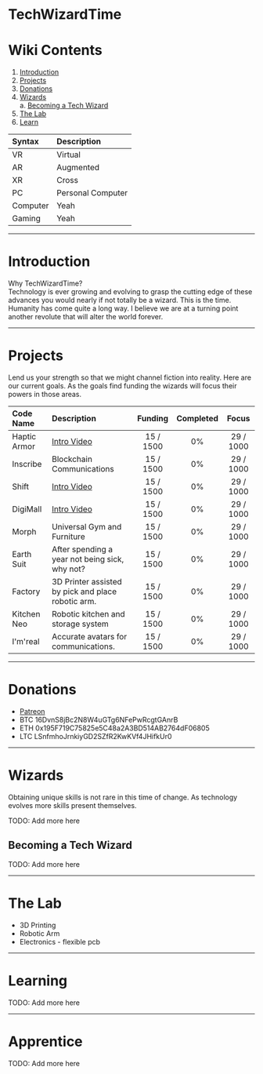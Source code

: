 # TechWizardTime

# Wiki Contents

1. [Introduction](#introduction)<br>
2. [Projects](#projects)<br>
3. [Donations](#donations)<br>
4. [Wizards](#wizards)<br>
    a. [Becoming a Tech Wizard](#becoming-a-tech-wizard)<br>
4. [The Lab](#the-lab)<br>
5. [Learn](#learning)<br>

| Syntax | Description |
| :----------- | :----------- |
| VR | Virtual |
| AR | Augmented |
| XR | Cross |
| PC | Personal Computer |
| Computer | Yeah |
| Gaming | Yeah |

---

# Introduction

Why TechWizardTime? <br>
Technology is ever growing and evolving to grasp the cutting edge of these advances you would nearly if not totally be a wizard. This is the time. Humanity has come quite a long way. I believe we are at a turning point another revolute that will alter the world forever.

---

# Projects

Lend us your strength so that we might channel fiction into reality. Here are our current goals. As the goals find funding the wizards will focus their powers in those areas.

| Code Name | Description | Funding | Completed | Focus |
| :--- | :--- | :---: | :---: | :---: |
| Haptic Armor | [Intro Video](https://www.google.com/) | 15 / 1500 | 0% | 29 / 1000 |
| Inscribe | Blockchain Communications | 15 / 1500 | 0% | 29 / 1000 |
| Shift | [Intro Video](https://www.google.com/) | 15 / 1500 | 0% | 29 / 1000 |
| DigiMall | [Intro Video](https://www.google.com/) | 15 / 1500 | 0% | 29 / 1000 |
| Morph | Universal Gym and Furniture | 15 / 1500 | 0% | 29 / 1000 |
| Earth Suit | After spending a year not being sick, why not? | 15 / 1500 | 0% | 29 / 1000 |
| Factory | 3D Printer assisted by pick and place robotic arm. | 15 / 1500 | 0% | 29 / 1000 |
| Kitchen Neo | Robotic kitchen and storage system | 15 / 1500 | 0% | 29 / 1000 |
| I'm'real | Accurate avatars for communications. | 15 / 1500 | 0% | 29 / 1000 |

---

# Donations

- [Patreon](https://www.patreon.com/TechWizardTime)
- BTC 16DvnS8jBc2N8W4uGTg6NFePwRcgtGAnrB
- ETH 0x195F719C75825e5C48a2A3BD514AB2764dF06805
- LTC LSnfmhoJrnkiyGD2SZfR2KwKVf4JHifkUr0

---

# Wizards

Obtaining unique skills is not rare in this time of change. As technology evolves more skills present themselves. 

TODO: Add more here

## Becoming a Tech Wizard

TODO: Add more here 

---

# The Lab

- 3D Printing
- Robotic Arm
- Electronics - flexible pcb

---

# Learning

TODO: Add more here 

---

# Apprentice

TODO: Add more here 